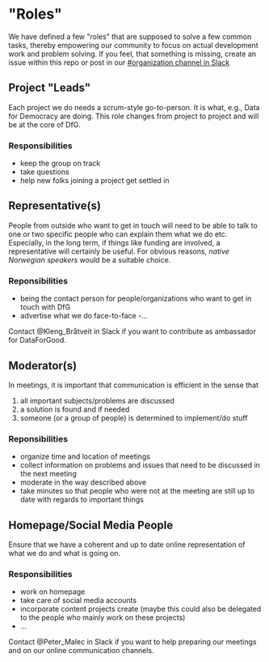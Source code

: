 # "Roles"

We have defined a few "roles" that are supposed to solve a few common tasks, thereby empowering our community to focus on actual development work and problem solving. If you feel, that something is missing, create an issue within this repo or post in our [#organization channel in Slack](https://data4good-no.slack.com/messages/C9MUKBM7D)

## Project "Leads"

Each project we do needs a scrum-style go-to-person. It is what, e.g., Data for Democracy are doing.
This role changes from project to project and will be at the core
of DfG.

### Responsibilities

 - keep the group on track
 - take questions
 - help new folks joining a project get settled in 


## Representative(s)

People from outside who want
to get in touch will need to be
able to talk to one or two
specific people who can explain
them what we do etc. Especially, in
the long term, if things like
funding are involved, a
representative will certainly be
useful. For obvious reasons, *native Norwegian speakers* would be a suitable choice.

### Reponsibilities
- being the contact person for
people/organizations who
want to get in touch with DfG
- advertise what we do face-to-face
-...

Contact @Kleng_Bråtveit in Slack if you want to contribute as ambassador for DataForGood.


## Moderator(s) 

In meetings, it is important that
communication is efficient in
the sense that
1. all important
subjects/problems are discussed
2. a solution is found and if needed
3. someone (or a group of
people) is determined to
implement/do stuff

### Reponsibilities

- organize time and location of
meetings
- collect information on
problems and issues that need
to be discussed in the next
meeting
- moderate in the way described above
- take minutes so that people
who were not at the meeting
are still up to date with regards
to important things

## Homepage/Social Media People

Ensure that we have a coherent and up to
date online representation of
what we do and what is going
on.

### Responsibilities

- work on homepage
- take care of social media accounts
- incorporate content projects
create (maybe this could also
be delegated to the people who
mainly work on these projects)
- ...

Contact @Peter_Malec in Slack if you want to help preparing our meetings and on our online communication channels.
